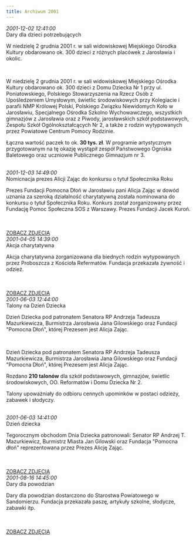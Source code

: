 ```yaml
---
title: Archiwum 2001
---
```


<div class="archiveItem">
<i>2001-12-02 12:41:00</i><br>
Dary dla dzieci potrzebujących<p>W niedzielę 2 grudnia 2001 r. w sali widowiskowej Miejskiego Ośrodka Kultury obdarowano ok. 300 dzieci z różnych placówek z Jarosławia i okolic.</p><br>
<p>W niedzielę 2 grudnia 2001 r. w sali widowiskowej Miejskiego Ośrodka Kultury obdarowano ok. 300 dzieci z Domu Dziecka Nr 1 przy ul. Poniatowskiego, Polskiego Stowarzyszenia na Rzecz Osób z Upośledzeniem Umysłowym, świetlic środowiskowych przy Kolegiacie i parafii NMP Królowej Polski, Polskiego Związku Niewidomych Koło w Jarosławiu, Specjalnego Ośrodka Szkolno Wychowawczego, wszystkich gimnazjów z Jarosławia oraz z Piwody, jarosławskich szkół podstawowych, Zespołu Szkół Ogólnokształcących Nr 2, a także z rodzin wytypowanych przez Powiatowe Centrum Pomocy Rodzinie.</p><p>Łączna wartość paczek to ok.<strong> 30 tys. zł</strong>. W programie artystycznym przygotowanym na tę okazję wystąpił zespół Państwowego Ogniska Baletowego oraz uczniowie Publicznego Gimnazjum nr 3.</p><br>
</div>
<div class="archiveItem">
<i>2001-12-03 14:49:00</i><br>
Nomicnacja prezes Alicji Zając do konkursu o tytuł Społecznika Roku<p>Prezes Fundacji Pomocna Dłoń w Jarosławiu pani Alicja Zając w dowód uznania za szeroką działalność charytatywną została nominowana do konkursu o tytuł Społecznika Roku. Konkurs został zorganizowany przez Fundację Pomoc Społeczna SOS z Warszawy. Prezes Fundacji Jacek Kuroń.</p><br>
<br>
<a href="#" class="loadImages">ZOBACZ ZDJĘCIA</a><br>
<div class="centerImgsEmpty">
<a href="img/archive_files/2/spolecznik_roku.jpg" target="_blank"><img data-src="img/archive_files/2/spolecznik_roku.jpg" /></a><br>
</div>
</div>
<div class="archiveItem">
<i>2001-04-05 14:39:00</i><br>
Akcja charytatywna<p>Akcja charytatywna zorganizowana dla biednych rodzin wytypowanych przez Proboszcza z Kościoła Refermatów. Fundacja przekazała żywność i odzież.</p><br>
<br>
<a href="#" class="loadImages">ZOBACZ ZDJĘCIA</a><br>
<div class="centerImgsEmpty">
<a href="img/archive_files/2/skanuj0002.jpg" target="_blank"><img data-src="img/archive_files/2/skanuj0002.jpg" /></a><br>
<a href="img/archive_files/2/skanuj0003.jpg" target="_blank"><img data-src="img/archive_files/2/skanuj0003.jpg" /></a><br>
</div>
</div>
<div class="archiveItem">
<i>2001-06-03 12:44:00</i><br>
Talony na Dzień Dziecka<p>Dzień Dziecka pod patronatem Senatora RP Andrzeja Tadeusza Mazurkiewicza, Burmistrza Jarosławia Jana Gilowskiego oraz Fundacji "Pomocna Dłoń", której Prezesem jest Alicja Zając.</p><br>
<p>Dzień Dziecka pod patronatem Senatora RP Andrzeja Tadeusza Mazurkiewicza, Burmistrza Jarosławia Jana Gilowskiego oraz Fundacji "Pomocna Dłoń", której Prezesem jest Alicja Zając.</p><p>Rozdano <strong>210 talonów</strong> dla szkół podstawowych, gimnazjów, świetlic środowiskowych, OO. Reformatów i Domu Dziecka Nr 2.</p><p>Talony upoważniały do odbioru cennych upominków w postaci odzieży, zabawek i słodyczy.</p><br>
</div>
<div class="archiveItem">
<i>2001-06-03 14:41:00</i><br>
Dzień dziecka<p>Tegorocznym obchodom Dnia Dziecka patronowali: Senator RP Andrzej T. Mazurkiewicz, Burmistrz Miasta Jan Gilowski oraz Fundacja "Pomocna dłoń" reprezentowana przez Prezes Alicję Zając.</p><br>
<br>
<a href="#" class="loadImages">ZOBACZ ZDJĘCIA</a><br>
<div class="centerImgsEmpty">
<a href="img/archive_files/1/dzien_dziecka_2002[1].jpg" target="_blank"><img data-src="img/archive_files/1/dzien_dziecka_2002[1].jpg" /></a><br>
<a href="img/archive_files/1/dzien_dziecka[1].jpg" target="_blank"><img data-src="img/archive_files/1/dzien_dziecka[1].jpg" /></a><br>
<a href="img/archive_files/1/1dzien_dziecka_2002[1].jpg" target="_blank"><img data-src="img/archive_files/1/1dzien_dziecka_2002[1].jpg" /></a><br>
<a href="img/archive_files/1/__b_dc22235867a182c2eb4282a6c5251202.jpg" target="_blank"><img data-src="img/archive_files/1/__b_dc22235867a182c2eb4282a6c5251202.jpg" /></a><br>
</div>
</div>
<div class="archiveItem">
<i>2001-08-16 14:45:00</i><br>
Dary dla powodzian<p>Dary dla powodzian dostarczono do Starostwa Powiatowego w Sandomierzu. Fundacja przekazała paszę, artykuły szkolne, słodycze, zabawki itp.</p><br>
<br>
<a href="#" class="loadImages">ZOBACZ ZDJĘCIA</a><br>
<div class="centerImgsEmpty">
<a href="img/archive_files/1/dary-dla-powodzian.jpg" target="_blank"><img data-src="img/archive_files/1/dary-dla-powodzian.jpg" /></a><br>
<a href="img/archive_files/1/dary_dla_powodzian.jpg" target="_blank"><img data-src="img/archive_files/1/dary_dla_powodzian.jpg" /></a><br>
</div>
</div>
